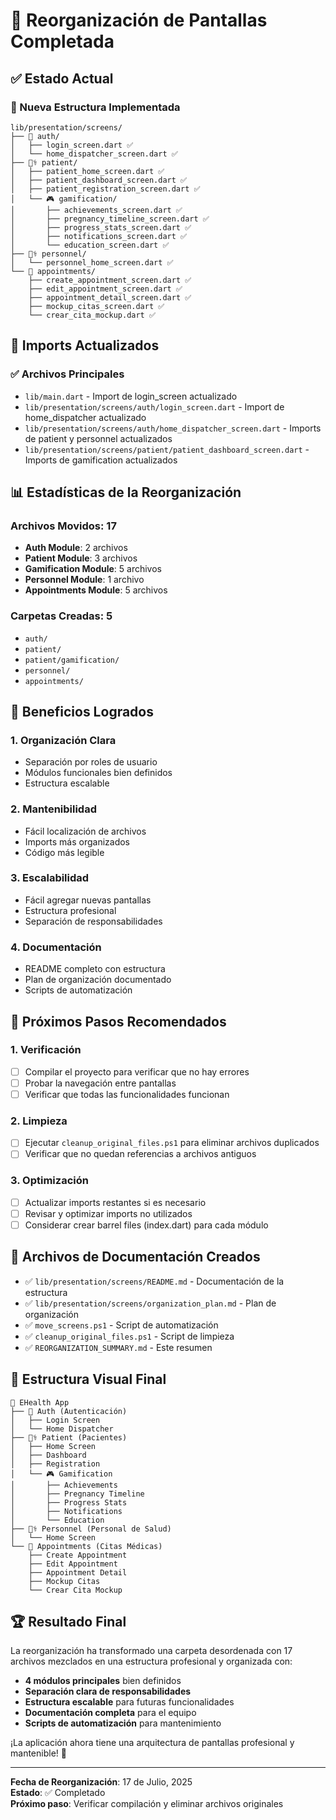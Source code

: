 # 🎉 Reorganización de Pantallas Completada

## ✅ Estado Actual

### 📁 Nueva Estructura Implementada

```
lib/presentation/screens/
├── 🔐 auth/
│   ├── login_screen.dart ✅
│   └── home_dispatcher_screen.dart ✅
├── 👩‍⚕️ patient/
│   ├── patient_home_screen.dart ✅
│   ├── patient_dashboard_screen.dart ✅
│   ├── patient_registration_screen.dart ✅
│   └── 🎮 gamification/
│       ├── achievements_screen.dart ✅
│       ├── pregnancy_timeline_screen.dart ✅
│       ├── progress_stats_screen.dart ✅
│       ├── notifications_screen.dart ✅
│       └── education_screen.dart ✅
├── 👨‍⚕️ personnel/
│   └── personnel_home_screen.dart ✅
└── 📅 appointments/
    ├── create_appointment_screen.dart ✅
    ├── edit_appointment_screen.dart ✅
    ├── appointment_detail_screen.dart ✅
    ├── mockup_citas_screen.dart ✅
    └── crear_cita_mockup.dart ✅
```

## 🔄 Imports Actualizados

### ✅ Archivos Principales
- `lib/main.dart` - Import de login_screen actualizado
- `lib/presentation/screens/auth/login_screen.dart` - Import de home_dispatcher actualizado
- `lib/presentation/screens/auth/home_dispatcher_screen.dart` - Imports de patient y personnel actualizados
- `lib/presentation/screens/patient/patient_dashboard_screen.dart` - Imports de gamification actualizados

## 📊 Estadísticas de la Reorganización

### Archivos Movidos: 17
- **Auth Module**: 2 archivos
- **Patient Module**: 3 archivos
- **Gamification Module**: 5 archivos
- **Personnel Module**: 1 archivo
- **Appointments Module**: 5 archivos

### Carpetas Creadas: 5
- `auth/`
- `patient/`
- `patient/gamification/`
- `personnel/`
- `appointments/`

## 🎯 Beneficios Logrados

### 1. **Organización Clara**
- Separación por roles de usuario
- Módulos funcionales bien definidos
- Estructura escalable

### 2. **Mantenibilidad**
- Fácil localización de archivos
- Imports más organizados
- Código más legible

### 3. **Escalabilidad**
- Fácil agregar nuevas pantallas
- Estructura profesional
- Separación de responsabilidades

### 4. **Documentación**
- README completo con estructura
- Plan de organización documentado
- Scripts de automatización

## 🚀 Próximos Pasos Recomendados

### 1. **Verificación**
- [ ] Compilar el proyecto para verificar que no hay errores
- [ ] Probar la navegación entre pantallas
- [ ] Verificar que todas las funcionalidades funcionan

### 2. **Limpieza**
- [ ] Ejecutar `cleanup_original_files.ps1` para eliminar archivos duplicados
- [ ] Verificar que no quedan referencias a archivos antiguos

### 3. **Optimización**
- [ ] Actualizar imports restantes si es necesario
- [ ] Revisar y optimizar imports no utilizados
- [ ] Considerar crear barrel files (index.dart) para cada módulo

## 📝 Archivos de Documentación Creados

- ✅ `lib/presentation/screens/README.md` - Documentación de la estructura
- ✅ `lib/presentation/screens/organization_plan.md` - Plan de organización
- ✅ `move_screens.ps1` - Script de automatización
- ✅ `cleanup_original_files.ps1` - Script de limpieza
- ✅ `REORGANIZATION_SUMMARY.md` - Este resumen

## 🎨 Estructura Visual Final

```
📱 EHealth App
├── 🔐 Auth (Autenticación)
│   ├── Login Screen
│   └── Home Dispatcher
├── 👩‍⚕️ Patient (Pacientes)
│   ├── Home Screen
│   ├── Dashboard
│   ├── Registration
│   └── 🎮 Gamification
│       ├── Achievements
│       ├── Pregnancy Timeline
│       ├── Progress Stats
│       ├── Notifications
│       └── Education
├── 👨‍⚕️ Personnel (Personal de Salud)
│   └── Home Screen
└── 📅 Appointments (Citas Médicas)
    ├── Create Appointment
    ├── Edit Appointment
    ├── Appointment Detail
    ├── Mockup Citas
    └── Crear Cita Mockup
```

## 🏆 Resultado Final

La reorganización ha transformado una carpeta desordenada con 17 archivos mezclados en una estructura profesional y organizada con:

- **4 módulos principales** bien definidos
- **Separación clara de responsabilidades**
- **Estructura escalable** para futuras funcionalidades
- **Documentación completa** para el equipo
- **Scripts de automatización** para mantenimiento

¡La aplicación ahora tiene una arquitectura de pantallas profesional y mantenible! 🎉

---

**Fecha de Reorganización**: 17 de Julio, 2025  
**Estado**: ✅ Completado  
**Próximo paso**: Verificar compilación y eliminar archivos originales 